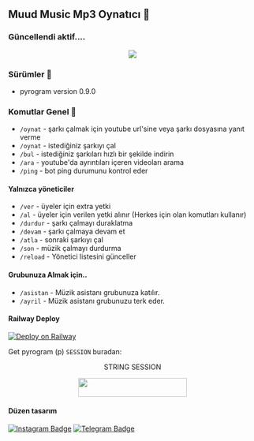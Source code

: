 
<h2 align="centre">Muud Music Mp3 Oynatıcı 🎵</h2>

### Güncellendi aktif.... 
<p align="center">
  <img src="https://telegra.ph//file/4c86190fcbe14428c8c6b.jpg">
</p> 

<h3>Sürümler 🧸</h3>

- pyrogram version 0.9.0 



### Komutlar Genel 🍭
- `/oynat` - şarkı çalmak için youtube url'sine veya şarkı dosyasına yanıt verme
- `/oynat` - istediğiniz şarkıyı çal
- `/bul` - istediğiniz şarkıları hızlı bir şekilde indirin 
- `/ara` - youtube'da ayrıntıları içeren videoları arama
- `/ping`  - bot ping durumunu kontrol eder
#### Yalnızca yöneticiler 
- `/ver` - üyeler için extra yetki 
- `/al` - üyeler için verilen yetki alınır (Herkes için olan komutları kullanır) 
- `/durdur` - şarkı çalmayı duraklatma 
- `/devam` - şarkı çalmaya devam et 
- `/atla` - sonraki şarkıyı çal 
- `/son` - müzik çalmayı durdurma
- `/reload` - Yönetici listesini günceller

#### Grubunuza Almak için.. 
- `/asistan` - Müzik asistanı  grubunuza katılır. 
- `/ayril` - Müzik asistanı grubunuzu terk eder. 

#### Railway Deploy
[![Deploy on Railway](https://railway.app/button.svg)](https://railway.app/template/gBDKH5?referralCode=WGQSLA)

Get pyrogram (p)  `SESSION` buradan:
<p align="center">STRING SESSION</p>

<p align="center"><a href="https://replit.com/@Itz-zaid/Generator"> <img src="https://img.shields.io/badge/String%20Session-black?style=for-the-badge&logo=replit" width="220" height="38.45"/></a></p>
 
#### Düzen tasarım
[![Instagram Badge](https://img.shields.io/badge/-Instagram-000?style=quare&labelColor=000&logo=Instagram&logoColor=white&link=https://instagram.com/ama_hocaam?igshid=YmMyMTA2M2Y=)](https://instagram.com/ama_hocaam?igshid=YmMyMTA2M2Y=)
[![Telegram Badge](https://img.shields.io/badge/-Telegram-blue?style=flat-quare&labelColor=dark_blue&logo=Telegram&logoColor=dark_blue&link=t.me/PlutoOwner)](https://t.me/PlutoOwner)
